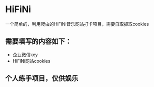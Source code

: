 # HiFiNi
一个简单的，利用爬虫的HiFiNi音乐网站打卡项目，需要自取抓取cookies
## 需要填写的内容如下：
- 企业微信key
- HiFiNi网站cookies
## 个人练手项目，仅供娱乐
